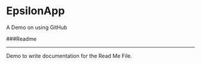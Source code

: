 # EpsilonApp
A Demo on using GitHub

###Readme
<hr>
Demo to write documentation for the Read Me File.
